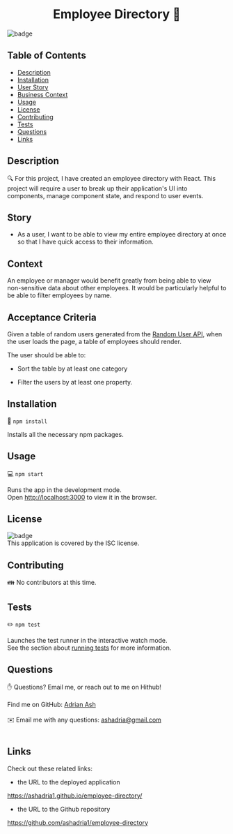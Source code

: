 

<h1 align="center">Employee Directory 👋</h1>

![badge](https://img.shields.io/badge/license-ISC-brightgreen)<br />

## Table of Contents
- [Description](#Description)
- [Installation](#Installation)
- [User Story](#Story)
- [Business Context](#Context)
- [Usage](#Usage)
- [License](#License)
- [Contributing](#Contributors)
- [Tests](#Tests)
- [Questions](#Questions)
- [Links](#Links)

## Description
🔍 For this project, I have created an employee directory with React.  This project will require a user to break up their application's UI into components, manage component state, and respond to user events.

## Story

* As a user, I want to be able to view my entire employee directory at once so that I have quick access to their information.

## Context

An employee or manager would benefit greatly from being able to view non-sensitive data about other employees. It would be particularly helpful to be able to filter employees by name.

## Acceptance Criteria

Given a table of random users generated from the [Random User API](https://randomuser.me/), when the user loads the page, a table of employees should render. 

The user should be able to:

* Sort the table by at least one category

* Filter the users by at least one property.


## Installation
💾 `npm install`

Installs all the necessary npm packages.


## Usage
💻 `npm start`

Runs the app in the development mode.\
Open [http://localhost:3000](http://localhost:3000) to view it in the browser.

## License
![badge](https://img.shields.io/badge/license-ISC-brightgreen)
<br />
This application is covered by the ISC license. 

## Contributing
👪 No contributors at this time.
## Tests
✏️ `npm test`

Launches the test runner in the interactive watch mode.\
See the section about [running tests](https://facebook.github.io/create-react-app/docs/running-tests) for more information.
## Questions
✋ Questions?  Email me, or reach out to me on Hithub!<br />
<br />
Find me on GitHub: [Adrian Ash](https://github.com/ashadria1)<br />
<br />
✉️ Email me with any questions: ashadria@gmail.com<br /><br />
  
  
## Links

Check out these related links:

* the URL to the deployed application

https://ashadria1.github.io/employee-directory/

* the URL to the Github repository

https://github.com/ashadria1/employee-directory


